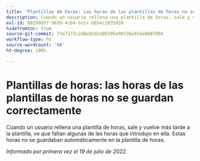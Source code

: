 ```yaml
---
title: "Plantillas de horas: Las horas de las plantillas de horas no se guardan correctamente"
description: Cuando un usuario rellena una plantilla de horas, sale y vuelve más tarde a la plantilla, ve que faltan algunas de las horas que introdujo en ella. Estas horas no se guardaban automáticamente en la plantilla de horas.
exl-id: 08290dff-9820-4cb4-bccc-b65ec1835920
hidefromtoc: true
source-git-commit: 73a7173c2d8a92d2a06285e99138a555e8687894
workflow-type: ht
source-wordcount: '90'
ht-degree: 100%

---
```


# Plantillas de horas: las horas de las plantillas de horas no se guardan correctamente

Cuando un usuario rellena una plantilla de horas, sale y vuelve más tarde a la plantilla, ve que faltan algunas de las horas que introdujo en ella. Estas horas no se guardaban automáticamente en la plantilla de horas.


_Informado por primera vez el 19 de julio de 2022._
